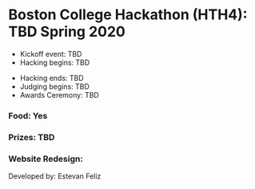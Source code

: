 # Boston College Hackathon (HTH4): TBD Spring 2020

- Kickoff event: TBD
- Hacking begins: TBD

* Hacking ends: TBD
* Judging begins: TBD
* Awards Ceremony: TBD

### Food: Yes

### Prizes: TBD

### Website Redesign:

Developed by: Estevan Feliz

